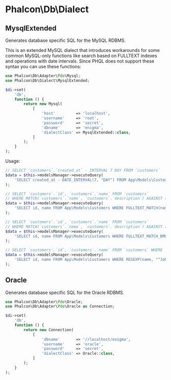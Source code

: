# Phalcon\Db\Dialect

## MysqlExtended

Generates database specific SQL for the MySQL RDBMS.

This is an extended MySQL dialect that introduces workarounds for some common MySQL-only functions like
search based on FULLTEXT indexes and operations with date intervals. Since PHQL does not support
these syntax you can use these functions:

```php
use Phalcon\Db\Adapter\Pdo\Mysql;
use Phalcon\Db\Dialect\MysqlExtended;

$di->set(
    'db',
    function () {
        return new Mysql(
            [
                'host'         => 'localhost',
                'username'     => 'root',
                'password'     => 'secret',
                'dbname'       => 'enigma',
                'dialectClass' => MysqlExtended::class,
            ]
        );
    }
);
```

Usage:

```php
// SELECT `customers`.`created_at` - INTERVAL 7 DAY FROM `customers`
$data = $this->modelsManager->executeQuery(
    'SELECT created_at - DATE_INTERVAL(7, "DAY") FROM App\Models\Customers'
);

// SELECT `customers`.`id`, `customers`.`name` FROM `customers`
// WHERE MATCH(`customers`.`name`, `customers`.`description`) AGAINST ("+CEO")
$data = $this->modelsManager->executeQuery(
    'SELECT id, name FROM App\Models\Customers WHERE FULLTEXT_MATCH(name, description, "+CEO")'
);

// SELECT `customers`.`id`, `customers`.`name` FROM `customers`
// WHERE MATCH(`customers`.`name`, `customers`.`description`) AGAINST ("+CEO" IN BOOLEAN MODE)
$data = $this->modelsManager->executeQuery(
    'SELECT id, name FROM App\Models\Customers WHERE FULLTEXT_MATCH_BMODE(name, description, "+CEO")'
);

// SELECT `customers`.`id`, `customers`.`name` FROM `customers` WHERE `customers`.`name` REGEXP('^John')
$data = $this->modelsManager->executeQuery(
    'SELECT id, name FROM App\Models\Customers WHERE REGEXP(name, "^John")'
);
```

## Oracle

Generates database specific SQL for the Oracle RDBMS.

```php
use Phalcon\Db\Adapter\Pdo\Oracle;
use Phalcon\Db\Adapter\Pdo\Oracle as Connection;

$di->set(
    'db',
    function () {
        return new Connection(
            [
                'dbname'       => '//localhost/enigma',
                'username'     => 'oracle',
                'password'     => 'secret',
                'dialectClass' => Oracle::class,
            ]
        );
    }
);
```
